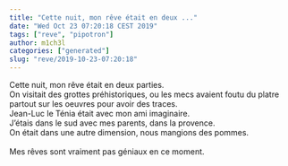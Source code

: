 ```yaml
---
title: "Cette nuit, mon rêve était en deux ..."
date: "Wed Oct 23 07:20:18 CEST 2019"
tags: ["reve", "pipotron"]
author: m1ch3l
categories: ["generated"]
slug: "reve/2019-10-23-07:20:18"
---
```


Cette nuit, mon rêve était en deux parties.<br>
On visitait des grottes préhistoriques, ou les mecs avaient foutu du platre partout sur les oeuvres pour avoir des traces.<br>
Jean-Luc le Ténia était avec mon ami imaginaire.<br>
J’étais dans le sud avec mes parents, dans la provence.<br>
On était dans une autre dimension, nous mangions des pommes.<br>
<br>
Mes rêves sont vraiment pas géniaux en ce moment.<br>
<br>
